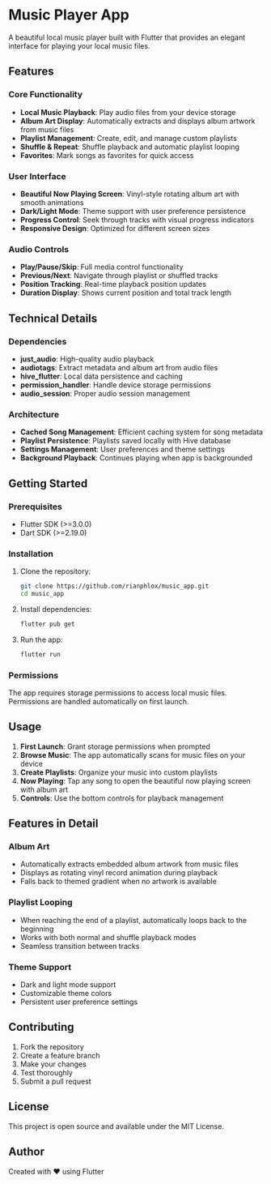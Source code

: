 # Music Player App

A beautiful local music player built with Flutter that provides an elegant interface for playing your local music files.

## Features

### Core Functionality
- **Local Music Playback**: Play audio files from your device storage
- **Album Art Display**: Automatically extracts and displays album artwork from music files
- **Playlist Management**: Create, edit, and manage custom playlists
- **Shuffle & Repeat**: Shuffle playback and automatic playlist looping
- **Favorites**: Mark songs as favorites for quick access

### User Interface
- **Beautiful Now Playing Screen**: Vinyl-style rotating album art with smooth animations
- **Dark/Light Mode**: Theme support with user preference persistence
- **Progress Control**: Seek through tracks with visual progress indicators
- **Responsive Design**: Optimized for different screen sizes

### Audio Controls
- **Play/Pause/Skip**: Full media control functionality
- **Previous/Next**: Navigate through playlist or shuffled tracks
- **Position Tracking**: Real-time playback position updates
- **Duration Display**: Shows current position and total track length

## Technical Details

### Dependencies
- **just_audio**: High-quality audio playback
- **audiotags**: Extract metadata and album art from audio files
- **hive_flutter**: Local data persistence and caching
- **permission_handler**: Handle device storage permissions
- **audio_session**: Proper audio session management

### Architecture
- **Cached Song Management**: Efficient caching system for song metadata
- **Playlist Persistence**: Playlists saved locally with Hive database
- **Settings Management**: User preferences and theme settings
- **Background Playback**: Continues playing when app is backgrounded

## Getting Started

### Prerequisites
- Flutter SDK (>=3.0.0)
- Dart SDK (>=2.19.0)

### Installation
1. Clone the repository:
   ```bash
   git clone https://github.com/rianphlox/music_app.git
   cd music_app
   ```

2. Install dependencies:
   ```bash
   flutter pub get
   ```

3. Run the app:
   ```bash
   flutter run
   ```

### Permissions
The app requires storage permissions to access local music files. Permissions are handled automatically on first launch.

## Usage

1. **First Launch**: Grant storage permissions when prompted
2. **Browse Music**: The app automatically scans for music files on your device
3. **Create Playlists**: Organize your music into custom playlists
4. **Now Playing**: Tap any song to open the beautiful now playing screen with album art
5. **Controls**: Use the bottom controls for playback management

## Features in Detail

### Album Art
- Automatically extracts embedded album artwork from music files
- Displays as rotating vinyl record animation during playback
- Falls back to themed gradient when no artwork is available

### Playlist Looping
- When reaching the end of a playlist, automatically loops back to the beginning
- Works with both normal and shuffle playback modes
- Seamless transition between tracks

### Theme Support
- Dark and light mode support
- Customizable theme colors
- Persistent user preference settings

## Contributing

1. Fork the repository
2. Create a feature branch
3. Make your changes
4. Test thoroughly
5. Submit a pull request

## License

This project is open source and available under the MIT License.

## Author

Created with ❤️ using Flutter
